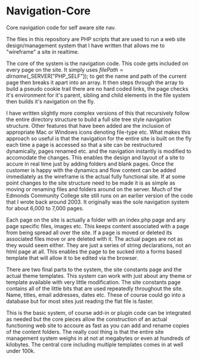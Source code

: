 Navigation-Core
===============

Core navigation code for self aware site nav.

The files in this repository are PHP scripts that are used to run a web site design/management system that I have written that allows me to "wireframe" a site in realtime.

The core of the system is the navigation code. This code gets included on every page on the site. It simply uses $filePath = dirname($_SERVER["PHP_SELF"]); to get the name and path of the current page then breaks it apart into an array. It then steps through the array to build a pseudo cookie trail there are no hard coded links, the page checks it's environment for it's parent, sibling and child elements in the file system then builds it's navigation on the fly.

I have written slightly more complex versions of this that recursively follow the entire directory structure to build a full site tree style navigation structure. Other features that have been added are the inclusion of appropriate Mac or Windows icons denoting file-type etc. What makes this approach so useful is that the navigation for the entire site is built on the fly each time a page is accessed so that a site can be restructured dynamically, pages renamed etc. and the navigation instantly is modified to accomodate the changes. This enables the design and layout of a site to accure in real time just by adding folders and blank pages. Once the customer is happy with the dynamics and flow content can be added immediately as the wireframe is the actual fully functional site. If at some point changes to the site structure need to be made it is as simple as moving or renaming files and folders around on the server. Much of the Edmonds Community College site still runs on an earlier version of the code that I wrote back around 2003. It originally was the sole navigation system for about 6,000 to 7,000 pages.

 Each page on the site is actually a folder with an index.php page and any page specific files, images etc. This keeps content associated with a page from being spread all over the site. If a page is moved or deleted its associated files move or are deleted with it. The actual pages are not as they would seem either. They are just a series of string declarations, not an html page at all. This enables the page to be sucked into a forms based template that will allow it to be edited via the browser.
 
 There are two final parts to the system, the site constants page and the actual theme templates. This system can work with just about any theme or template available with very little modification. The site constants page contains all of the little bits that are used repeatedly throughout the site. Name, titles, email addresses, dates etc. These of course could go into a database but for most sites just reading the flat file is faster.
 
 This is the basic system, of course add-in or plugin code can be integrated as needed but the core pieces allow the construction of an actual functioning web site to accoure as fast as you can add and rename copies of the content folders. The really cool thing is that the entire site management system weighs in at not at megabytes or even at hundreds of kilobytes. The central core including multiple templates comes in at well under 100k.
 
 

